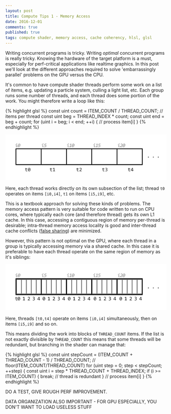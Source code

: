 ```yaml
---
layout: post
title: Compute Tips 1 - Memory Access
date: 2016-12-01
comments: true
published: true
tags: compute shader, memory access, cache coherency, hlsl, glsl
---
```


Writing concurrent programs is tricky. Writing _optimal_ concurrent programs is really tricky. Knowing the hardware of the target platform is a must, especially for perf-critical applications like realtime graphics. In this post we'll look at the different approaches required to solve 'embarrassingly parallel' problems on the GPU versus the CPU.

It's common to have compute shader threads perform some work on a list of items, e.g. updating a particle system, culling a light list, etc. Each group runs some number of threads, and each thread does some portion of the work. You might therefore write a loop like this:

{% highlight glsl %}
const uint count = ITEM_COUNT / THREAD_COUNT; // items per thread
const uint beg = THREAD_INDEX * count;
const uint end = beg + count;
for (uint i = beg; i < end; ++i) {
	// process item[i]
}
{% endhighlight %}

![Thread-wise list partitioning](/images/list_threadwise.png)

Here, each thread works directly on its own subsection of the list; thread `t0` operates on items `[i0,i4]`, `t1` on items `[i5,i9]`, etc.

This is a textbook approach for solving these kinds of problems. The memory access pattern is very suitable for code written to run on CPU cores, where typically each core (and therefore thread) gets its own L1 cache. In this case, accessing a contiguous region of memory per-thread is desirable; intra-thread memory access locality is good and inter-thread cache conflicts ([false sharing](https://en.wikipedia.org/wiki/False_sharing)) are minimized.

However, this pattern is not optimal on the GPU, where each thread in a group is typically accessing memory via a shared cache. In this case it is preferable to have each thread operate on the same region of memory as it's siblings:

![Group-wise list partitioning](/images/list_groupwise.png)

Here, threads `[t0,t4]` operate on items `[i0,i4]` simultaneously, then on items `[i5,i9]` and so on.

This means dividing the work into blocks of `THREAD_COUNT` items. If the list is not exactly divisible by `THREAD_COUNT` this means that some threads will be redundant, but branching in the shader can manage that:

{% highlight glsl %}
const uint stepCount = (ITEM_COUNT + THREAD_COUNT - 1) / THREAD_COUNT; // floor(ITEM_COUNT/THREAD_COUNT)
for (uint step = 0; step < stepCount; ++step) {
	const uint i = step * THREAD_COUNT + THREAD_INDEX;
	if (i >= ITEM_COUNT) {
		break; // thread is redundant
	}
	// process item[i]
}
{% endhighlight %}

DO A TEST, GIVE ROUGH PERF IMPROVEMENT.

DATA ORGANIZATION ALSO IMPORTANT - FOR GPU ESPECIALLY, YOU DON'T WANT TO LOAD USELESS STUFF
